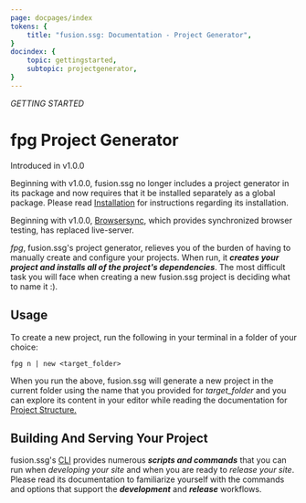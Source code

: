```yaml
---
page: docpages/index
tokens: {
    title: "fusion.ssg: Documentation - Project Generator",
}
docindex: {
    topic: gettingstarted,
    subtopic: projectgenerator,
}
---
```


<em>GETTING STARTED</em>

# fpg Project Generator

<p class="ver">Introduced in v1.0.0</p>

<p class="info">Beginning with v1.0.0, fusion.ssg no longer includes a project generator in its package and now requires that it be installed separately as a global package. Please read <a href="{baseURL}/docs/{docsCurrentVersion}/installation">Installation</a> for instructions regarding its installation.</p>

<p class="info">Beginning with v1.0.0, <a href="https://browsersync.io/">Browsersync</a>, which provides synchronized browser testing, has replaced live-server.</p>

_fpg_, fusion.ssg's project generator,  relieves you of the burden of having to manually create and configure your projects. When run, it *__creates your project and installs all of the project's dependencies__*. The most difficult task you will face when creating a new fusion.ssg project is deciding what to name it :).

## Usage

To create a new project, run the following in your terminal in a folder of your choice:

```shell
fpg n | new <target_folder>
```

When you run the above, fusion.ssg will generate a new project in the current folder using the name that you provided for _target_folder_ and you can explore its content in your editor while reading the documentation for <a href="{baseURL}/docs/{docsCurrentVersion}/projectstructure">Project Structure.</a>

## Building And Serving Your Project

fusion.ssg's <a href="{baseURL}/docs/{docsCurrentVersion}/cli">CLI</a> provides numerous *__scripts and commands__* that you can run when _developing your site_ and when you are ready to _release your site_. Please read its documentation to familiarize yourself with the commands and options that support the *__development__* and *__release__* workflows.
